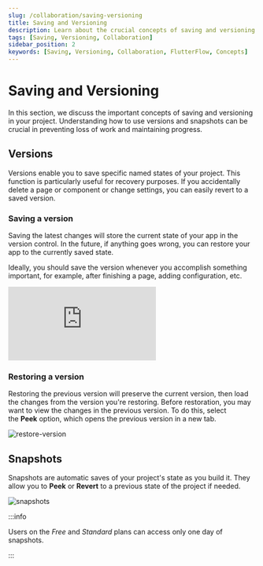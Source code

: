 ```yaml
---
slug: /collaboration/saving-versioning
title: Saving and Versioning
description: Learn about the crucial concepts of saving and versioning in your FlutterFlow project.
tags: [Saving, Versioning, Collaboration]
sidebar_position: 2
keywords: [Saving, Versioning, Collaboration, FlutterFlow, Concepts]
---
```


# Saving and Versioning

In this section, we discuss the important concepts of saving and versioning in your project. Understanding how to use versions and snapshots can be crucial in preventing loss of work and maintaining progress.

## Versions

Versions enable you to save specific named states of your project. This function is particularly useful for recovery purposes. If you accidentally delete a page or component or change settings, you can easily revert to a saved version.

### Saving a version

Saving the latest changes will store the current state of your app in the version control. In the future, if anything goes wrong, you can restore your app to the currently saved state.

Ideally, you should save the version whenever you accomplish something important, for example, after finishing a page, adding configuration, etc.

<div style={{
    position: 'relative',
    paddingBottom: 'calc(56.67989417989418% + 41px)', // Keeps the aspect ratio and additional padding
    height: 0,
    width: '100%'
}}>
    <iframe 
        src="https://demo.arcade.software/nxgOUj0g3jwszbXnCSXE?embed&show_copy_link=true"
        title="Sharing a Project with a User"
        style={{
            position: 'absolute',
            top: 0,
            left: 0,
            width: '100%',
            height: '100%',
            colorScheme: 'light'
        }}
        frameborder="0"
        loading="lazy"
        webkitAllowFullScreen
        mozAllowFullScreen
        allowFullScreen
        allow="clipboard-write">
    </iframe>
</div>
<p></p>

### Restoring a version

Restoring the previous version will preserve the current version, then load the changes from the version you're restoring. Before restoration, you may want to view the changes in the previous version. To do this, select the **Peek** option, which opens the previous version in a new tab.

![restore-version](../imgs/restore-version.avif)

## Snapshots

Snapshots are automatic saves of your project's state as you build it. They allow you to **Peek** or **Revert** to a previous state of the project if needed.

![snapshots](../imgs/snapshots.avif)

:::info

Users on the *Free* and *Standard* plans can access only one day of snapshots.

:::